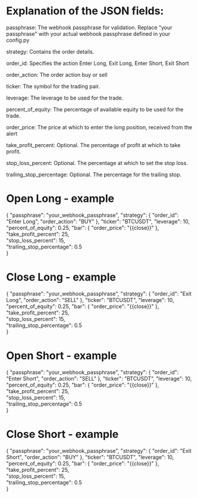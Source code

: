 # Explanation of the JSON fields:

passphrase: The webhook passphrase for validation. Replace "your passphrase" with your actual webhook passphrase defined in your config.py

strategy: Contains the order details.

order_id: Specifies the action
	Enter Long, Exit Long, Enter Short, Exit Short

order_action: The order action
	buy or sell

ticker: The symbol for the trading pair.

leverage: The leverage to be used for the trade.

percent_of_equity: The percentage of available equity to be used for the trade.

order_price: The price at which to enter the long position, received from the alert

take_profit_percent: Optional. The percentage of profit at which to take profit. 

stop_loss_percent: Optional. The percentage at which to set the stop loss. 

trailing_stop_percentage: Optional. The percentage for the trailing stop.

# Open Long - example
{
    "passphrase": "your_webhook_passphrase",
    "strategy": {
        "order_id": "Enter Long",
        "order_action": "BUY"
    },
    "ticker": "BTCUSDT",
    "leverage": 10,
    "percent_of_equity": 0.25,
    "bar": {
        "order_price": "{{close}}"
    },
    "take_profit_percent": 25,  
    "stop_loss_percent": 15,    
    "trailing_stop_percentage": 0.5  
}

# Close Long - example
{
    "passphrase": "your_webhook_passphrase",
    "strategy": {
        "order_id": "Exit Long",
        "order_action": "SELL"
    },
    "ticker": "BTCUSDT",
    "leverage": 10,
    "percent_of_equity": 0.25,
    "bar": {
        "order_price": "{{close}}"
    },
    "take_profit_percent": 25,  
    "stop_loss_percent": 15,    
    "trailing_stop_percentage": 0.5  
}

# Open Short - example
{
    "passphrase": "your_webhook_passphrase",
    "strategy": {
        "order_id": "Enter Short",
        "order_action": "SELL"
    },
    "ticker": "BTCUSDT",
    "leverage": 10,
    "percent_of_equity": 0.25,
    "bar": {
        "order_price": "{{close}}"
    },
    "take_profit_percent": 25,  
    "stop_loss_percent": 15,    
    "trailing_stop_percentage": 0.5  
}

# Close Short - example
{
    "passphrase": "your_webhook_passphrase",
    "strategy": {
        "order_id": "Exit Short",
        "order_action": "BUY"
    },
    "ticker": "BTCUSDT",
    "leverage": 10,
    "percent_of_equity": 0.25,
    "bar": {
        "order_price": "{{close}}"
    },
    "take_profit_percent": 25,  
    "stop_loss_percent": 15,    
    "trailing_stop_percentage": 0.5  
}

